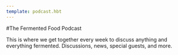 ```yaml
---
template: podcast.hbt
---
```

#The Fermented Food Podcast

This is where we get together every week to discuss anything and everything
fermented. Discussions, news, special guests, and more.
